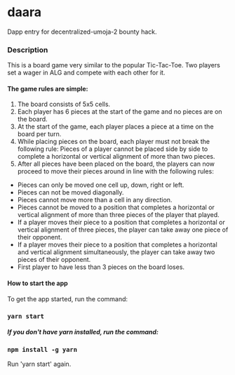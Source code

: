 # daara
Dapp entry for decentralized-umoja-2 bounty hack. 

### Description
This is a board game very similar to the popular Tic-Tac-Toe. Two players set a wager in ALG and compete with each other for it.

#### The game rules are simple:
1. The board consists of 5x5 cells.
2. Each player has 6 pieces at the start of the game and no pieces are on the board.
3. At the start of the game, each player places a piece at a time on the board per turn.
4. While placing pieces on the board, each player must not break the following rule:
  Pieces of a player cannot be placed side by side to complete a horizontal or vertical alignment of more than two pieces.
5. After all pieces have been placed on the board, the players can now proceed to move their pieces around in line with the following rules:
  - Pieces can only be moved one cell up, down, right or left.
  - Pieces can not be moved diagonally.
  - Pieces cannot move more than a cell in any direction.
  - Pieces cannot be moved to a position that completes a horizontal or vertical alignment of more than three pieces of the player that played.
  - If a player moves their piece to a position that completes a horizontal or vertical alignment of three pieces, the player can take away one piece of their opponent.
  - If a player moves their piece to a position that completes a horizontal and vertical alignment simultaneously, the player can take away two pieces of their opponent.
  - First player to have less than 3 pieces on the board loses.

#### How to start the app
To get the app started, run the command:
### `yarn start`

##### If you don't have yarn installed, run the command:
### `npm install -g yarn`

Run 'yarn start' again.
